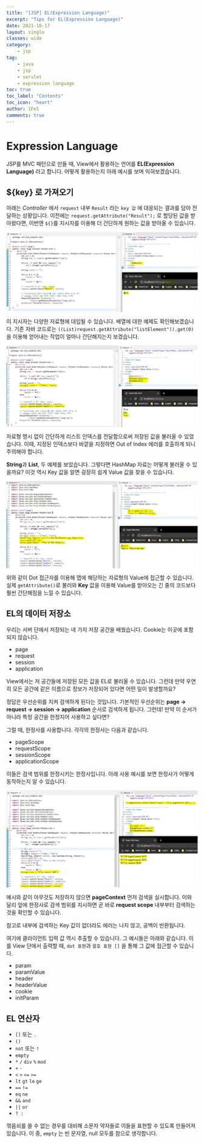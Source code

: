 ```yaml
---
title: "[JSP] EL(Expression Language)"
excerpt: "Tips for EL(Expression Language)"
date: 2021-10-17
layout: single
classes: wide
category:
    - jsp
tag:
    - java
    - jsp
    - servlet
    - expression language
toc: true
toc_label: "Contents"
toc_icon: "heart"
author: 1FeS
comments: true
---
```


# Expression Language

JSP를 MVC 패턴으로 만들 때, View에서 활용하는 언어를 **EL(Expression Language)** 라고 합니다. 어떻게 활용하는지 아래 예시를 보며 익혀보겠습니다.

## ${key} 로 가져오기

아래는 *Controller* 에서 `request` 내부 `Result` 라는 `key 값` 에 대응되는 결과를 담아 전달하는 상황입니다. 이전에는 `request.getAttribute("Result");` 로 할당된 값을 받아왔다면, 이번엔 `${}`를 지시자를 이용해 더 간단하게 원하는 값을 받아올 수 있습니다.

<img src="/_img/2021-10-17/el_result.jpg" style="margin: auto; display:block;">

이 지시자는 다양한 자료형에 대입될 수 있습니다. 배열에 대한 예제도 확인해보겠습니다. 기존 자바 코드로는 `((List)request.getAttribute("listElement")).get(0)` 을 이용해 얻어내는 작업이 얼마나 간단해지는지 보겠습니다.

<img src="/_img/2021-10-17/el_numbers.jpg" style="margin: auto; display:block;">

자료형 명시 없이 간단하게 리스트 인덱스를 전달함으로써 저장된 값을 불러올 수 있었습니다. 이때, 지정된 인덱스보다 바깥을 지정하면 Out of Index 에러를 호출하게 되니 주의해야 합니다.

**String**과 **List**, 두 예제를 보았습니다. 그렇다면 HashMap 자료는 어떻게 불러올 수 있을까요? 이것 역시 Key 값을 알면 굉장히 쉽게 Value 값을 찾을 수 있습니다.

<img src="/_img/2021-10-17/el_map.jpg" style="margin: auto; display:block;">

위와 같이 Dot 접근자를 이용해 맵에 해당하는 자료형의 Value에 접근할 수 있습니다. 실제 `getAttribute()`로 불러와 **Key** 값을 이용해 Value를 받아오는 긴 줄의 코드보다 훨씬 간단해짐을 느낄 수 있습니다.

## EL의 데이터 저장소

우리는 서버 단에서 저장되는 네 가지 저장 공간을 배웠습니다. Cookie는 이곳에 포함되지 않습니다.

- page
- request
- session
- application

View에서는 저 공간들에 저장된 모든 값을 EL로 불러올 수 있습니다. 그런데 만약 우연히 모든 공간에 같은 이름으로 정보가 저장되어 있다면 어떤 일이 발생할까요?

정답은 우선순위를 지켜 검색하게 된다는 것입니다. 기본적인 우선순위는 **page → request → session → application** 순서로 검색하게 됩니다. 그런데! 만약 이 순서가 아니라 특정 공간을 한정지어 사용하고 싶다면?

그럴 때, 한정사를 사용합니다. 각각의 한정사는 다음과 같습니다.

- pageScope
- requestScope
- sessionScope
- applicationScope

이들은 검색 범위를 한정시키는 한정사입니다. 아래 사용 예시를 보면 한정사가 어떻게 동작하는지 알 수 있습니다.

<img src="/_img/2021-10-17/el_scope.jpg" style="margin: auto; display:block;">

예시와 같이 아무것도 저장하지 않으면 **pageContext** 먼저 검색을 실시합니다. 이와 달리 앞에 한정사로 검색 범위를 지시하면 곧 바로 **request scope** 내부부터 검색하는 것을 확인할 수 있습니다.

참고로 내부에 검색하는 Key 값이 없더라도 에러는 나지 않고, 공백이 반환됩니다.

여기에 클라이언트 입력 값 역시 추출할 수 있습니다. 그 예시들은 아래와 같습니다. 이를 View 단에서 출력할 때, `dot 표현`과 `괄호 표현 []` 을 통해 그 값에 접근할 수 있습니다. 

- param
- paramValue
- header
- headerValue
- cookie
- initParam

## EL 연산자

- `[]` 또는 `.`
- `()`
- `not` 또는 `!`
- `empty`
- `*` `/` `div` `%` `mod`
- `+` `-`
- `<` `>` `<=` `>=`
- `lt` `gt` `le` `ge`
- `==` `!=`
- `eq` `ne`
- `&&` `and`
- `||` `or`
- `? :`

꺾음쇠를 쓸 수 없는 경우를 대비해 소문자 약자들로 이들을 표현할 수 있도록 만들어져 있습니다. 이 중, `empty` 는 빈 문자열, null 모두를 참으로 생각합니다.
